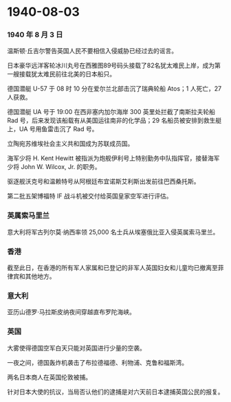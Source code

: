 # 1940-08-03

### 1940 年 8 月 3 日

温斯顿·丘吉尔警告英国人民不要相信入侵威胁已经过去的谣言。

日本豪华远洋客轮冰川丸号在西雅图89号码头接载了82名犹太难民上岸，成为第一艘接载犹太难民前往北美的日本船只。

德国潜艇 U-57 于 08 时 10 分在爱尔兰北部击沉了瑞典轮船 Atos；1
人死亡，27 人获救。

德国潜艇 UA 号于 19:00 在西非塞内加尔海岸 300 英里处拦截了南斯拉夫轮船
Rad 号，后来发现该船载有从美国运往南非的化学品；29
名船员被安排到救生艇上，UA 号用鱼雷击沉了 Rad 号。

立陶宛苏维埃社会主义共和国成为苏联成员国。

海军少将 H. Kent Hewitt
被指派为炮舰伊利号上特别勤务中队指挥官，接替海军少将 John W. Wilcox, Jr.
的职务。

驱逐舰沃克号和温赖特号从阿根廷布宜诺斯艾利斯出发前往巴西桑托斯。

第二批五架博福特 IF 战斗机被交付给英国皇家空军进行评估。

### 英属索马里兰

意大利将军古列尔莫·纳西率领 25,000 名士兵从埃塞俄比亚入侵英属索马里兰。

### 香港

截至此日，在香港的所有军人家属和已登记的非军人英国妇女和儿童均已撤离至菲律宾和其他地方。

### 意大利

亚历山德罗·马拉斯皮纳夜间穿越直布罗陀海峡。

### 英国

大雾使得德国空军白天只能对英国进行少量的空袭。

一夜之间，德国轰炸机袭击了布拉德福德、利物浦、克鲁和福斯湾。

两名日本商人在英国伦敦被捕。

针对日本大使的抗议，当局否认他们的逮捕是对六天前日本逮捕英国公民的报复。